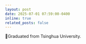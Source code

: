 ```yaml
---
layout: post
date: 2025-07-01 07:59:00-0400
inline: true
related_posts: false
---
```


🎉Graduated from Tsinghua University.
